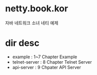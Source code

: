 # netty.book.kor
자바 네트워크 소녀 네티 예제

# dir desc
- example : 1~7 Chapter Example
- telnet-server : 8 Chapter Telnet Server
- api-server : 9 Chpater API Server
